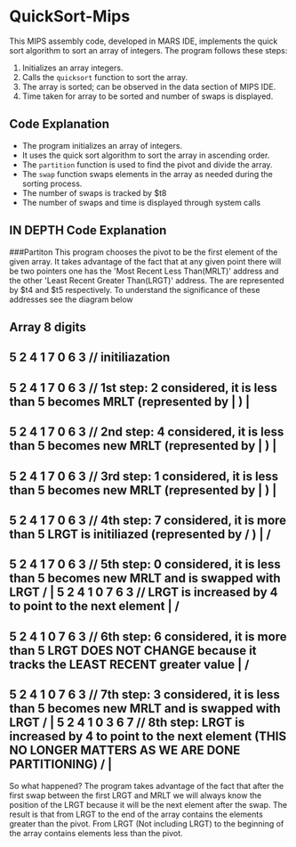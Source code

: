 # QuickSort-Mips

This MIPS assembly code, developed in MARS IDE, implements the quick sort algorithm to sort an array of integers. The program follows these steps:

1. Initializes an array integers.
2. Calls the `quicksort` function to sort the array.
3. The array is sorted; can be observed in the data section of MIPS IDE.
4. Time taken for array to be sorted and number of swaps is displayed.

## Code Explanation

- The program initializes an array of integers.
- It uses the quick sort algorithm to sort the array in ascending order.
- The `partition` function is used to find the pivot and divide the array.
- The `swap` function swaps elements in the array as needed during the sorting process.
- The number of swaps is tracked by $t8
- The number of swaps and time is displayed through system calls

## IN DEPTH Code Explanation
###Partiton
This program chooses the pivot to be the first element of the given array. It takes advantage of the fact that at any given point there will be two pointers one has the
'Most Recent Less Than(MRLT)' address and the other  'Least Recent Greater Than(LRGT)' address. The are represented by $t4 and $t5 respectively. 
To understand the significance of these addresses see the diagram below 

Array 8 digits
--------------------------------------
5 2 4 1 7 0 6 3  // initiliazation
--------------------------------------
5 2 4 1 7 0 6 3 // 1st step: 2 considered, it is less than 5 becomes MRLT (represented by | )
  |
-------------------------------------
5 2 4 1 7 0 6 3 // 2nd step: 4 considered, it is less than 5 becomes new MRLT (represented by | )
    |
-------------------------------------
5 2 4 1 7 0 6 3 // 3rd step: 1 considered, it is less than 5 becomes new MRLT (represented by | )
      |
-------------------------------------
5 2 4 1 7 0 6 3 // 4th step: 7 considered, it is more than 5 LRGT is initiliazed (represented by / )
      | /
-------------------------------------
5 2 4 1 7 0 6 3 // 5th step: 0 considered, it is less than 5 becomes new MRLT and is swapped with LRGT
        / |
5 2 4 1 0 7 6 3   // LRGT is increased by 4 to point to the next element 
          |
          /
-------------------------------------
5 2 4 1 0 7 6 3 // 6th step: 6 considered, it is more than 5 LRGT DOES NOT CHANGE because it tracks the LEAST RECENT greater value
          |
          /
-------------------------------------
5 2 4 1 0 7 6 3 // 7th step: 3 considered, it is less than 5 becomes new MRLT and is swapped with LRGT
          /   |
5 2 4 1 0 3 6 7 // 8th step: LRGT is increased by 4 to point to the next element (THIS NO LONGER MATTERS AS WE ARE DONE PARTITIONING)
            / |
--------------------------------------
So what happened?
The program takes advantage of the fact that after the first swap between the first LRGT and MRLT we will always know the position of the LRGT because it will be 
the next element after the swap. The result is that from LRGT to the end of the array contains the elements greater than the pivot. From LRGT (Not including LRGT) to the
beginning of the array contains elements less than the pivot. 



